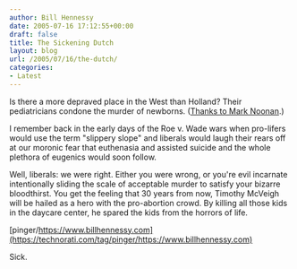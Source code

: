 ```yaml
---
author: Bill Hennessy
date: 2005-07-16 17:12:55+00:00
draft: false
title: The Sickening Dutch
layout: blog
url: /2005/07/16/the-dutch/
categories:
- Latest
---
```


Is there a more depraved place in the West than Holland?  Their pediatricians condone the murder of newborns.  ([Thanks to Mark Noonan](https://www.blogsforbush.com/mt/archives/004873.html).)

I remember back in the early days of the Roe v. Wade wars when pro-lifers would use the term "slippery slope" and liberals would laugh their rears off at our moronic fear that euthenasia and assisted suicide and the whole plethora of eugenics would soon follow.

Well, liberals:  we were right.  Either you were wrong, or you're evil incarnate intentionally sliding the scale of acceptable murder to satisfy your bizarre bloodthirst.  You get the feeling that 30 years from now, Timothy McVeigh will be hailed as a hero with the pro-abortion crowd.  By killing all those kids in the daycare center, he spared the kids from the horrors of life.

[pinger/https://www.billhennessy.com](https://technorati.com/tag/pinger/https://www.billhennessy.com)

Sick.  
